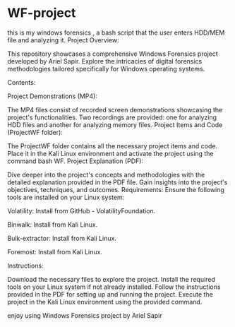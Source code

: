 # WF-project
this is my windows forensics , a bash script that the user enters HDD/MEM file and analyzing it.
Project Overview:

This repository showcases a comprehensive Windows Forensics project developed by Ariel Sapir. Explore the intricacies of digital forensics methodologies tailored specifically for Windows operating systems.

Contents:

Project Demonstrations (MP4):

The MP4 files consist of recorded screen demonstrations showcasing the project's functionalities. Two recordings are provided: one for analyzing HDD files and another for analyzing memory files.
Project Items and Code (ProjectWF folder):

The ProjectWF folder contains all the necessary project items and code. Place it in the Kali Linux environment and activate the project using the command bash WF.
Project Explanation (PDF):

Dive deeper into the project's concepts and methodologies with the detailed explanation provided in the PDF file. Gain insights into the project's objectives, techniques, and outcomes.
Requirements: Ensure the following tools are installed on your Linux system:

Volatility: Install from GitHub - VolatilityFoundation.

Binwalk: Install from Kali Linux.

Bulk-extractor: Install from Kali Linux.

Foremost: Install from Kali Linux.

Instructions:

Download the necessary files to explore the project.
Install the required tools on your Linux system if not already installed.
Follow the instructions provided in the PDF for setting up and running the project.
Execute the project in the Kali Linux environment using the provided command.

enjoy using Windows Forensics project by Ariel Sapir
